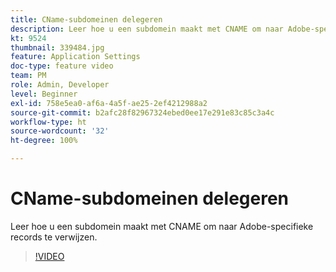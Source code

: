 ```yaml
---
title: CName-subdomeinen delegeren
description: Leer hoe u een subdomein maakt met CNAME om naar Adobe-specifieke records te verwijzen.
kt: 9524
thumbnail: 339484.jpg
feature: Application Settings
doc-type: feature video
team: PM
role: Admin, Developer
level: Beginner
exl-id: 758e5ea0-af6a-4a5f-ae25-2ef4212988a2
source-git-commit: b2afc28f82967324ebed0ee17e291e83c85c3a4c
workflow-type: ht
source-wordcount: '32'
ht-degree: 100%

---
```


# CName-subdomeinen delegeren

Leer hoe u een subdomein maakt met CNAME om naar Adobe-specifieke records te verwijzen.

>[!VIDEO](https://video.tv.adobe.com/v/339484?quality=12&learn=on)
